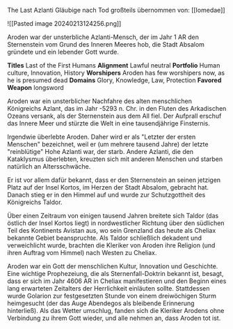 
The Last Azlanti
Gläubige nach Tod großteils übernommen von: [[Iomedae]]

![[Pasted image 20240213124256.png]]

Aroden war der unsterbliche Azlanti-Mensch, der im Jahr 1 AR den Sternenstein vom Grund des Inneren Meeres hob, die Stadt Absalom gründete und ein lebender Gott wurde.

**Titles** Last of the First Humans
**Alignment**	Lawful neutral
**Portfolio**	Human culture, Innovation, History
**Worshipers**	Aroden has few worshipers now, as he is presumed dead
**Domains**	Glory, Knowledge, Law, Protection
**Favored Weapon**	longsword


Aroden war ein unsterblicher Nachfahre des alten menschlichen Königreichs Azlant, das im Jahr -5293 n. Chr. in den Fluten des Arkadischen Ozeans versank, als der Sternenstein aus dem All fiel. Der Aufprall erschuf das Innere Meer und stürzte die Welt in eine tausendjährige Finsternis.

Irgendwie überlebte Aroden. Daher wird er als "Letzter der ersten Menschen" bezeichnet, weil er (um mehrere tausend Jahre) der letzte "reinblütige" Hohe Azlanti war, der starb. Andere Azlanti, die den Kataklysmus überlebten, kreuzten sich mit anderen Menschen und starben natürlich an Altersschwäche.

Er ist vor allem dafür bekannt, dass er den Sternenstein an seinen jetzigen Platz auf der Insel Kortos, im Herzen der Stadt Absalom, gebracht hat. Danach stieg er in den Himmel auf und wurde zur Schutzgottheit des Königreichs Taldor.

Über einen Zeitraum von einigen tausend Jahren breitete sich Taldor (das östlich der Insel Kortos liegt) in nordwestlicher Richtung über den südlichen Teil des Kontinents Avistan aus, wo sein Grenzland das heute als Cheliax bekannte Gebiet beanspruchte. Als Taldor schließlich dekadent und verweichlicht wurde, brachten die Kleriker von Aroden ihre Religion (und ihren Auftrag vom Himmel) nach Westen zu Cheliax.

Aroden war ein Gott der menschlichen Kultur, Innovation und Geschichte. Eine wichtige Prophezeiung, die als Sternenfall-Doktrin bekannt ist, besagt, dass er sich im Jahr 4606 AR in Cheliax manifestieren und den Beginn eines lang erwarteten Zeitalters der Herrlichkeit einläuten sollte. Stattdessen wurde Golarion zur festgesetzten Stunde von einem dreiwöchigen Sturm heimgesucht (der das Auge Abendegos als bleibende Erinnerung hinterließ). Als das Wetter umschlug, fanden sich die Kleriker Arodens ohne Verbindung zu ihrem Gott wieder, und alle nehmen an, dass Aroden tot ist.

